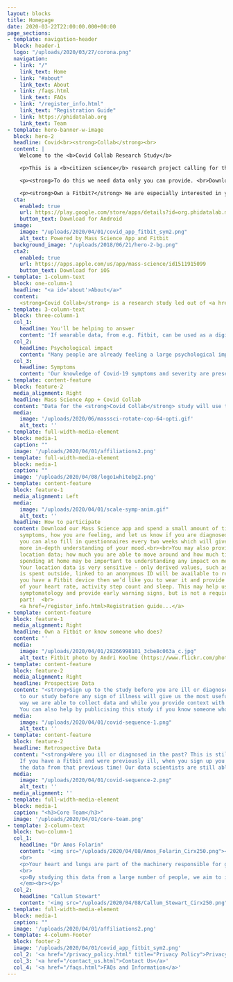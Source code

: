 ```yaml
---
layout: blocks
title: Homepage
date: 2020-03-22T22:00:00.000+00:00
page_sections:
- template: navigation-header
  block: header-1
  logo: "/uploads/2020/03/27/corona.png"
  navigation:
  - link: "/"
    link_text: Home
  - link: "#about"
    link_text: About
  - link: /faqs.html
    link_text: FAQs
  - link: "/register_info.html"
    link_text: "Registration Guide"
  - link: https://phidatalab.org
    link_text: Team
- template: hero-banner-w-image
  block: hero-2
  headline: Covid<br><strong>Collab</strong><br>
  content: |
    Welcome to the <b>Covid Collab Research Study</b>

    <p>This is a <b>citizen science</b> research project calling for the donation of data from you to help study the physical and mental health effects of Covid-19.</p>

    <p><strong>To do this we need data only you can provide. <br>Download the Mass Science App to find out how to get involved.</strong></p>

    <p><strong>Own a Fitbit?</strong> We are especially interested in you joining our study.
  cta:
    enabled: true
    url: https://play.google.com/store/apps/details?id=org.phidatalab.masssci
    button_text: Download for Android
  image:
    image: "/uploads/2020/04/01/covid_app_fitbit_sym2.png"
    alt_text: Powered by Mass Science App and Fitbit
  background_image: "/uploads/2018/06/21/hero-2-bg.png"
  cta2:
    enabled: true
    url: https://apps.apple.com/us/app/mass-science/id1511915099
    button_text: Download for iOS
- template: 1-column-text
  block: one-column-1
  headline: "<a id='about'>About</a>"
  content:
    <strong>Covid Collab</strong> is a research study led out of <a href="https://www.kcl.ac.uk/ioppn">King's College London</a> (<a href="https://phidatalab.org">PHIDatalab</a>) investigating the ongoing COVID-19 outbreak - both the disease itself and the impact measures to control it are having on our lives. A key feature of this study is the use of wearable data which will be used to investigate changes in measurements such as heart rate during infection with coronavirus.
- template: 3-column-text
  block: three-column-1
  col_1:
    headline: You'll be helping to answer
    content: 'If wearable data, from e.g. Fitbit, can be used as a digital test to identify COVID-19 cases.<br><br> How contagious the virus is and how different social distancing measures affect the transmission rate.'
  col_2:
    headline: Psychological impact
    content: "Many people are already feeling a large psychological impact from the outbreak and the measures being required to contain it. We would like to understand to what extent it is affecting people's mood and causing stress."
  col_3:
    headline: Symptoms
    content: 'Our knowledge of Covid-19 symptoms and severity are presently limited. Your data will help us test our theories and about what symptoms are important. Are there any early predictors of infection and how reliable are these?'
- template: content-feature
  block: feature-2
  media_alignment: Right
  headline: Mass Science App + Covid Collab
  content: "Data for the <strong>Covid Collab</strong> study will use the <strong>Mass Science</strong> app developed here at King's College London for data collection."
  media:
    image: '/uploads/2020/06/masssci-rotate-cop-64-opti.gif'
    alt_text: ''
- template: full-width-media-element
  block: media-1
  caption: ""
  image: '/uploads/2020/04/01/affiliations2.png'
- template: full-width-media-element
  block: media-1
  caption: ""
  image: '/uploads/2020/04/08/logo1whitebg2.png'
- template: content-feature
  block: feature-1
  media_alignment: Left
  media:
    image: "/uploads/2020/04/01/scale-symp-anim.gif"
    alt_text: ''
  headline: How to participate
  content: Download our Mass Science app and spend a small amount of time reporting your current
    symptoms, how you are feeling, and let us know if you are diagnosed.<br><br>Optionally,
    you can also fill in questionnaires every two weeks which will give us a much
    more in-depth understanding of your mood.<br><br>You may also provide us with
    location data; how much you are able to move around and how much time you are
    spending at home may be important to understanding any impact on mental health.
    Your location data is very sensitive - only derived values, such as how much time
    is spent outside, linked to an anonymous ID will be available to researchers.<br><br>If
    you have a Fitbit device then we’d like you to wear it and provide us with a feed
    of your heart rate, activity step count and sleep. This may help us understand
    symptomatology and provide early warning signs, but is not a requirement for taking
    part!  <br>
    <a href=/register_info.html>Registration guide...</a>
- template: content-feature
  block: feature-1
  media_alignment: Right
  headline: Own a Fitbit or know someone who does?
  content: ''
  media:
    image: "/uploads/2020/04/01/28266998101_3cbe8c063a_c.jpg"
    alt_text: Fitbit photo by Andri Koolme (https://www.flickr.com/photos/andrikoolme/)
- template: content-feature
  block: feature-2
  media_alignment: Right
  headline: Prospective Data
  content: "<strong>Sign up to the study before you are ill or diagnosed with Covid-19. </strong> Signing up
    to our study before any sign of illness will give us the most useful data. In this
    way we are able to collect data and while you provide context with your questionnaire answers. This information labelling of the data is very important to our analysis.
    You can also help by publicising this study if you know someone who might be interested in participating.<br>"
  media:
    image: "/uploads/2020/04/01/covid-sequence-1.png"
    alt_text: ''
- template: content-feature
  block: feature-2
  headline: Retrospective Data
  content: "<strong>Were you ill or diagnosed in the past? This is still useful!</strong>
    If you have a Fitbit and were previously ill, when you sign up you can still donate
    the data from that previous time! Our data scientists are still able to study this data.<br>"
  media:
    image: "/uploads/2020/04/01/covid-sequence-2.png"
    alt_text: ''
  media_alignment: ''
- template: full-width-media-element
  block: media-1
  caption: "<h3>Core Team</h3>"
  image: '/uploads/2020/04/01/core-team.png'
- template: 2-column-text
  block: two-column-1
  col_1:
    headline: "Dr Amos Folarin"
    content: '<img src="/uploads/2020/04/08/Amos_Folarin_Cirx250.png"><br><em><p>“I’m interested in how we can use digital signals from wearable devices and smartphones to track respiratory disease (such as Covid-19) in the population. We are keen to test the viability of identifying signals of respiratory illness and the pre-symptomatic stages of illness.</p>
    <br>
    <p>Your heart and lungs are part of the machinery responsible for getting oxygen around your body and eliminating CO2, an activity such as taking a walk, will result in your lungs and heart having to work at your healthy baseline level; however, when you have a respiratory infection your lungs don’t work as well, and consequently, for the same level of activity, your heart will have to work harder. By having a record of your baseline heart rates for given activity levels when healthy, and your heart rates for the equivalent activity levels when ill, we are looking for a difference in the activity-to-heart rate ratios. Fortunately, this data is exactly what a wearable device like Fitbit provides.</p>
    <br>
    <p>By studying this data from a large number of people, we aim to identify differences that are indicative of, or forcast illness. Once widespread testing for Covid-19 comes into place, we will be attempting to differentiate the signal of Covid-19 from other respiratory infections like colds and flu.”
    </em><br></p>'
  col_2:
    headline: "Callum Stewart"
    content: '<img src="/uploads/2020/04/08/Callum_Stewart_Cirx250.png"><br><em><p>“Both the Covid-19 outbreak itself and the social measures required to contain the spread are unprecedented in our lives. I’m interested in what impact it is having on our psychological well-being, what we can do to limit any negative impacts and who might be most at risk of them. For example, we know that regular exercise and being in nature can reduce stress, anxiety, and depression. Now that there are limits on our freedom to go outside, is the permission to exercise once per day afforded to people in some countries used, useful, adequate or inessential? How long are people able to socially isolate before any ill effects emerge?”</em><br></p>'
- template: full-width-media-element
  block: media-1
  caption: ""
  image: '/uploads/2020/04/01/affiliations2.png'
- template: 4-column-Footer
  block: footer-2
  image: '/uploads/2020/04/01/covid_app_fitbit_sym2.png'
  col_2: '<a href="/privacy_policy.html" title="Privacy Policy">Privacy Policy</a></br></br><a href="/disclaimer.html" title="Disclaimer">Disclaimer</a>'
  col_3: '<a href="/contact_us.html">Contact Us</a>'
  col_4: '<a href="/faqs.html">FAQs and Information</a>'
---
```

